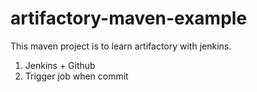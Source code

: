 # artifactory-maven-example

This maven project is to learn artifactory with jenkins.

1. Jenkins + Github
2. Trigger job when commit
